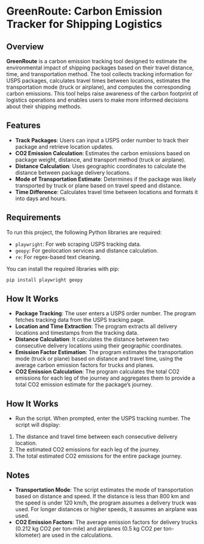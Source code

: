 # GreenRoute: Carbon Emission Tracker for Shipping Logistics

## Overview

**GreenRoute** is a carbon emission tracking tool designed to estimate the environmental impact of shipping packages based on their travel distance, time, and transportation method. The tool collects tracking information for USPS packages, calculates travel times between locations, estimates the transportation mode (truck or airplane), and computes the corresponding carbon emissions. This tool helps raise awareness of the carbon footprint of logistics operations and enables users to make more informed decisions about their shipping methods.

## Features

- **Track Packages**: Users can input a USPS order number to track their package and retrieve location updates.
- **CO2 Emission Calculation**: Estimates the carbon emissions based on package weight, distance, and transport method (truck or airplane).
- **Distance Calculation**: Uses geographic coordinates to calculate the distance between package delivery locations.
- **Mode of Transportation Estimate**: Determines if the package was likely transported by truck or plane based on travel speed and distance.
- **Time Difference**: Calculates travel time between locations and formats it into days and hours.

## Requirements

To run this project, the following Python libraries are required:

- `playwright`: For web scraping USPS tracking data.
- `geopy`: For geolocation services and distance calculation.
- `re`: For regex-based text cleaning.

You can install the required libraries with pip:

```bash
pip install playwright geopy
```
## How It Works
- **Package Tracking**: The user enters a USPS order number. The program fetches tracking data from the USPS tracking page.
- **Location and Time Extraction**: The program extracts all delivery locations and timestamps from the tracking data.
- **Distance Calculation**: It calculates the distance between two consecutive delivery locations using their geographic coordinates.
- **Emission Factor Estimation**: The program estimates the transportation mode (truck or plane) based on distance and travel time, using the average carbon emission factors for trucks and planes.
- **CO2 Emission Calculation**: The program calculates the total CO2 emissions for each leg of the journey and aggregates them to provide a total CO2 emission estimate for the package’s journey.

## How It Works
- Run the script.
When prompted, enter the USPS tracking number.
The script will display:
1. The distance and travel time between each consecutive delivery location.
2. The estimated CO2 emissions for each leg of the journey.
3. The total estimated CO2 emissions for the entire package journey.

## Notes
- **Transportation Mode**: The script estimates the mode of transportation based on distance and speed. If the distance is less than 800 km and the speed is under 120 km/h, the program assumes a delivery truck was used. For longer distances or higher speeds, it assumes an airplane was used.
- **CO2 Emission Factors**: The average emission factors for delivery trucks (0.212 kg CO2 per ton-mile) and airplanes (0.5 kg CO2 per ton-kilometer) are used in the calculations.


